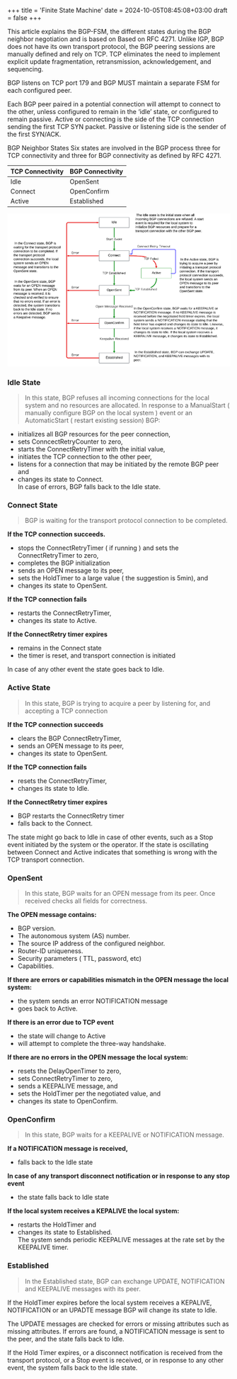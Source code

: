 +++
title = 'Finite State Machine'
date = 2024-10-05T08:45:08+03:00
draft = false
+++


This article explains the BGP-FSM, the different states during the BGP neighbor negotiation and is based on Based on RFC 4271.  Unlike IGP, BGP does not have its own transport protocol, the BGP peering sessions are manually defined and rely on TCP. TCP eliminates the need to implement explicit update fragmentation, retransmission, acknowledgement, and sequencing.

BGP listens on TCP port 179 and BGP MUST maintain a separate FSM for each configured peer.

Each BGP peer paired in a potential connection will attempt to connect to the other, unless configured to remain in the ‘idle’ state, or configured to remain passive. Active or connecting is the side of the TCP connection sending the first TCP SYN packet. Passive or listening side is the sender of the first SYN/ACK.

BGP Neighbor States
Six states are involved in the BGP process three for TCP connectivity and three for BGP connectivity as defined by RFC 4271.

| TCP Connectivity | BGP Connectivity |
| ---------------- | ---------------- | 
| Idle             | OpenSent         |
| Connect          | OpenConfirm      |
| Active           | Established      |  


![Finite State Machine](fsm-v1.png)

### Idle State
> In this state, BGP refuses all incoming connections for the local system and no resources are allocated. In response to a ManualStart ( manually configure BGP on the local system ) event or an AutomaticStart ( restart existing session) BGP:

- initializes all BGP resources for the peer connection,
- sets ConncectRetryCounter to zero,
- starts the ConnectRetryTimer with the initial value,
- initiates the TCP connection to the other peer,
- listens for a connection that may be initiated by the remote BGP peer and
- changes its state to Connect.  
In case of errors, BGP falls back to the Idle state.

### Connect State
>BGP is waiting for the transport protocol connection to be completed.

**If the TCP connection succeeds.**  

- stops the ConnectRetryTimer ( if running ) and sets the ConnectRetryTimer to zero,
- completes the BGP initialization
- sends an OPEN message to its peer,
- sets the HoldTimer to a large value ( the suggestion is 5min), and
- changes its state to OpenSent.  

**If the TCP connection fails**  

- restarts the ConnectRetryTimer,
- changes its state to Active.  

**If the ConnectRetry timer expires**  

- remains in the Connect state
- the timer is reset, and transport connection is initiated  

In case of any other event the state goes back to Idle.

### Active State
> In this state, BGP is trying to acquire a peer by listening for, and accepting a TCP connection

**If the TCP connection succeeds**  

- clears the BGP ConnectRetryTimer,
- sends an OPEN message to its peer,
- changes its state to OpenSent.  

**If the TCP connection fails**  

- resets the ConnectRetryTimer,
- changes its state to Idle.  

**If the ConnectRetry timer expires**  

- BGP restarts the ConnectRetry timer
- falls back to the Connect.  

The state might go back to Idle in case of other events, such as a Stop event initiated by the system or the operator. If the state is oscillating between Connect and Active indicates that something is wrong with the TCP transport connection.

### OpenSent

> In this state, BGP waits for an OPEN message from its peer. Once received checks all fields for correctness.

**The OPEN message contains:**  
- BGP version.
- The autonomous system (AS) number.
- The source IP address of the configured neighbor.
- Router-ID uniqueness.
- Security parameters ( TTL, password, etc)
- Capabilities.  

**If there are errors or capabilities mismatch in the OPEN message the local system:**  

- the system sends an error NOTIFICATION message
- goes back to Active.  

**If there is an error due to TCP event**  

- the state will change to Active
- will attempt to complete the three-way handshake.  

**If there are no errors in the OPEN message the local system:**  

- resets the DelayOpenTimer to zero,
- sets ConnectRetryTimer to zero,
- sends a KEEPALIVE message, and
- sets the HoldTimer per the negotiated value, and
- changes its state to OpenConfirm.

### OpenConfirm
> In this state, BGP waits for a KEEPALIVE or NOTIFICATION message.

**If a NOTIFICATION message is received,**  

- falls back to the Idle state  

**In case of any transport disconnect notification or in response to any stop event**  

- the state falls back to Idle state  

**If the local system receives a KEPALIVE the local system:** 

- restarts the HoldTimer and
- changes its state to Established.  
The system sends periodic KEEPALIVE messages at the rate set by the KEEPALIVE timer.

### Established
> In the Established state, BGP can exchange UPDATE, NOTIFICATION and KEEPALIVE messages with its peer.

If the HoldTimer expires before the local system receives a KEPALIVE, NOTIFICATION or an UPADTE message BGP will change its state to Idle.

The UPDATE messages are checked for errors or missing attributes such as missing attributes. If errors are found, a NOTIFICATION message is sent to the peer, and the state falls back to Idle.

If the Hold Timer expires, or a disconnect notification is received from the transport protocol, or a Stop event is received, or in response to any other event, the system falls back to the Idle state.
